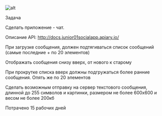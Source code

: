 ![alt](https://github.com/habr/ChatTestTask/blob/master/1.gif)

Задача

Сделать приложение - чат.

Описание API: http://docs.junior01socialapp.apiary.io/

При загрузке сообщения, должен подтягиваться список сообщений (самые последние + по 20 элементов)

Отображать сообщения снизу вверх, от нового к старому

При прокрутке списка вверх должны подгружаться более ранние сообщения. Опять же по 20 элементов

Сделать возможным отправку на сервер текстового сообщения, длинной до 255 символов и картинки, размером не более 600х600 и весом не более 200кб


Потрачено 15 рабочих дней
